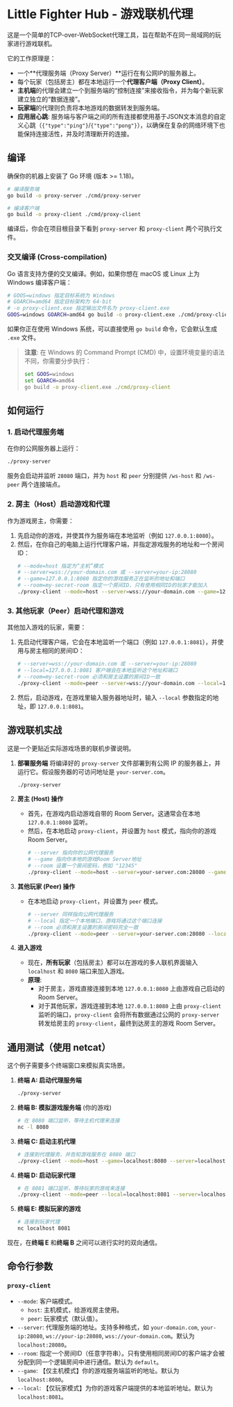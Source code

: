 # Little Fighter Hub - 游戏联机代理

这是一个简单的TCP-over-WebSocket代理工具，旨在帮助不在同一局域网的玩家进行游戏联机。

它的工作原理是：
- 一个**代理服务端（Proxy Server）**运行在有公网IP的服务器上。
- 每个玩家（包括房主）都在本地运行一个**代理客户端（Proxy Client）**。
- **主机端**的代理会建立一个到服务端的“控制连接”来接收指令，并为每个新玩家建立独立的“数据连接”。
- **玩家端**的代理则负责将本地游戏的数据转发到服务端。
- **应用层心跳**: 服务端与客户端之间的所有连接都使用基于JSON文本消息的自定义心跳（`{"type":"ping"}`/`{"type":"pong"}`），以确保在复杂的网络环境下也能保持连接活性，并及时清理断开的连接。

## 编译

确保你的机器上安装了 Go 环境 (版本 >= 1.18)。

```bash
# 编译服务端
go build -o proxy-server ./cmd/proxy-server

# 编译客户端
go build -o proxy-client ./cmd/proxy-client
```

编译后，你会在项目根目录下看到 `proxy-server` 和 `proxy-client` 两个可执行文件。

### 交叉编译 (Cross-compilation)

Go 语言支持方便的交叉编译。例如，如果你想在 macOS 或 Linux 上为 Windows 编译客户端：

```bash
# GOOS=windows 指定目标系统为 Windows
# GOARCH=amd64 指定目标架构为 64-bit
# -o proxy-client.exe 指定输出文件名为 proxy-client.exe
GOOS=windows GOARCH=amd64 go build -o proxy-client.exe ./cmd/proxy-client
```

如果你正在使用 Windows 系统，可以直接使用 `go build` 命令，它会默认生成 `.exe` 文件。

> **注意**: 在 Windows 的 Command Prompt (CMD) 中，设置环境变量的语法不同，你需要分步执行：
> ```cmd
> set GOOS=windows
> set GOARCH=amd64
> go build -o proxy-client.exe ./cmd/proxy-client
> ```

## 如何运行

### 1. 启动代理服务端

在你的公网服务器上运行：
```bash
./proxy-server
```
服务会启动并监听 `28080` 端口，并为 `host` 和 `peer` 分别提供 `/ws-host` 和 `/ws-peer` 两个连接端点。

### 2. 房主（Host）启动游戏和代理

作为游戏房主，你需要：
1.  先启动你的游戏，并使其作为服务端在本地监听（例如 `127.0.0.1:8080`）。
2.  然后，在你自己的电脑上运行代理客户端，并指定游戏服务的地址和一个房间ID：
    ```bash
    # --mode=host 指定为“主机”模式
    # --server=wss://your-domain.com 或 --server=your-ip:28080
    # --game=127.0.0.1:8080 指定你的游戏服务正在监听的地址和端口
    # --room=my-secret-room 指定一个房间ID，只有使用相同ID的玩家才能加入
    ./proxy-client --mode=host --server=wss://your-domain.com --game=127.0.0.1:8080 --room=my-secret-room
    ```

### 3. 其他玩家（Peer）启动代理和游戏

其他加入游戏的玩家，需要：
1.  先启动代理客户端，它会在本地监听一个端口（例如 `127.0.0.1:8081`），并使用与房主相同的房间ID：
    ```bash
    # --server=wss://your-domain.com 或 --server=your-ip:28080
    # --local=127.0.0.1:8081 客户端会在本地监听这个地址和端口
    # --room=my-secret-room 必须和房主设置的房间ID一致
    ./proxy-client --mode=peer --server=wss://your-domain.com --local=127.0.0.1:8081 --room=my-secret-room
    ```
2.  然后，启动游戏，在游戏里输入服务器地址时，输入 `--local` 参数指定的地址，即 `127.0.0.1:8081`。

## 游戏联机实战

这是一个更贴近实际游戏场景的联机步骤说明。

1.  **部署服务端**
    将编译好的 `proxy-server` 文件部署到有公网 IP 的服务器上，并运行它。假设服务器的可访问地址是 `your-server.com`。
    ```bash
    ./proxy-server
    ```

2.  **房主 (Host) 操作**
    -   首先，在游戏内启动游戏自带的 Room Server。这通常会在本地 `127.0.0.1:8080` 监听。
    -   然后，在本地启动 `proxy-client`，并设置为 `host` 模式，指向你的游戏 Room Server。
        ```bash
        # --server 指向你的公网代理服务
        # --game 指向你本地的游戏Room Server地址
        # --room 设置一个房间密码，例如 "12345"
        ./proxy-client --mode=host --server=your-server.com:28080 --game=127.0.0.1:8080 --room=12345
        ```

3.  **其他玩家 (Peer) 操作**
    -   在本地启动 `proxy-client`，并设置为 `peer` 模式。
        ```bash
        # --server 同样指向公网代理服务
        # --local 指定一个本地端口，游戏将通过这个端口连接
        # --room 必须和房主设置的房间密码完全一致
        ./proxy-client --mode=peer --server=your-server.com:28080 --local=127.0.0.1:8080 --room=12345
        ```

4.  **进入游戏**
    -   现在，**所有玩家**（包括房主）都可以在游戏的多人联机界面输入 `localhost` 和 `8080` 端口来加入游戏。
    -   **原理**:
        -   对于房主，游戏直接连接到本地 `127.0.0.1:8080` 上由游戏自己启动的 Room Server。
        -   对于其他玩家，游戏连接到本地 `127.0.0.1:8080` 上由 `proxy-client` 监听的端口，`proxy-client` 会将所有数据通过公网的 `proxy-server` 转发给房主的 `proxy-client`，最终到达房主的游戏 Room Server。

## 通用测试（使用 netcat）

这个例子需要多个终端窗口来模拟真实场景。

1.  **终端 A: 启动代理服务端**
    ```bash
    ./proxy-server
    ```

2.  **终端 B: 模拟游戏服务端** (你的游戏)
    ```bash
    # 在 8080 端口监听，等待主机代理来连接
    nc -l 8080
    ```

3.  **终端 C: 启动主机代理**
    ```bash
    # 连接到代理服务，并告知游戏服务在 8080 端口
    ./proxy-client --mode=host --game=localhost:8080 --server=localhost:28080
    ```

4.  **终端 D: 启动玩家代理**
    ```bash
    # 在 8081 端口监听，等待玩家的游戏来连接
    ./proxy-client --mode=peer --local=localhost:8081 --server=localhost:28080
    ```

5.  **终端 E: 模拟玩家的游戏**
    ```bash
    # 连接到玩家代理
    nc localhost 8081
    ```

现在，在**终端 E** 和**终端 B** 之间可以进行实时的双向通信。

## 命令行参数

### `proxy-client`

- `--mode`: 客户端模式。
  - `host`: 主机模式，给游戏房主使用。
  - `peer`: 玩家模式（默认值）。
- `--server`: 代理服务端的地址。支持多种格式，如 `your-domain.com`, `your-ip:28080`, `ws://your-ip:28080`, `wss://your-domain.com`。默认为 `localhost:28080`。
- `--room`: 指定一个房间ID（任意字符串）。只有使用相同房间ID的客户端才会被分配到同一个逻辑房间中进行通信。默认为 `default`。
- `--game`: 【仅主机模式】你的游戏服务端监听的地址。默认为 `localhost:8080`。
- `--local`: 【仅玩家模式】为你的游戏客户端提供的本地监听地址。默认为 `localhost:8081`。
